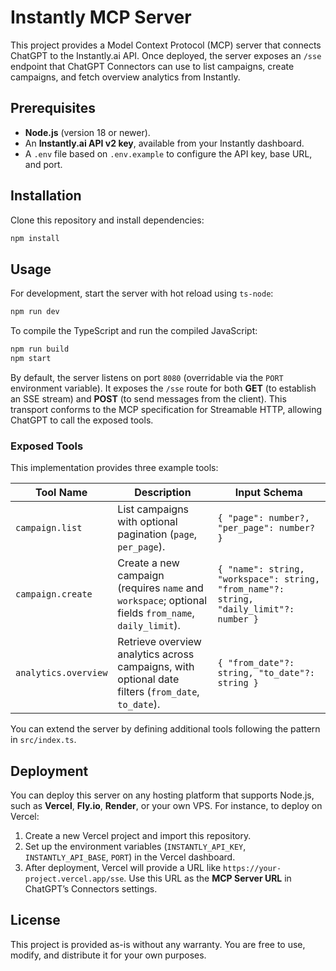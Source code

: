 # Instantly MCP Server

This project provides a Model Context Protocol (MCP) server that connects ChatGPT to the Instantly.ai API. Once deployed, the server exposes an `/sse` endpoint that ChatGPT Connectors can use to list campaigns, create campaigns, and fetch overview analytics from Instantly.

## Prerequisites

- **Node.js** (version 18 or newer).
- An **Instantly.ai API v2 key**, available from your Instantly dashboard.
- A `.env` file based on `.env.example` to configure the API key, base URL, and port.

## Installation

Clone this repository and install dependencies:

```bash
npm install
```

## Usage

For development, start the server with hot reload using `ts-node`:

```bash
npm run dev
```

To compile the TypeScript and run the compiled JavaScript:

```bash
npm run build
npm start
```

By default, the server listens on port `8080` (overridable via the `PORT` environment variable). It exposes the `/sse` route for both **GET** (to establish an SSE stream) and **POST** (to send messages from the client). This transport conforms to the MCP specification for Streamable HTTP, allowing ChatGPT to call the exposed tools.

### Exposed Tools

This implementation provides three example tools:

| Tool Name        | Description                                                                 | Input Schema                                    |
|------------------|-----------------------------------------------------------------------------|-------------------------------------------------|
| `campaign.list`  | List campaigns with optional pagination (`page`, `per_page`).               | `{ "page": number?, "per_page": number? }`    |
| `campaign.create`| Create a new campaign (requires `name` and `workspace`; optional fields `from_name`, `daily_limit`). | `{ "name": string, "workspace": string, "from_name"?: string, "daily_limit"?: number }` |
| `analytics.overview` | Retrieve overview analytics across campaigns, with optional date filters (`from_date`, `to_date`). | `{ "from_date"?: string, "to_date"?: string }` |

You can extend the server by defining additional tools following the pattern in `src/index.ts`.

## Deployment

You can deploy this server on any hosting platform that supports Node.js, such as **Vercel**, **Fly.io**, **Render**, or your own VPS. For instance, to deploy on Vercel:

1. Create a new Vercel project and import this repository.
2. Set up the environment variables (`INSTANTLY_API_KEY`, `INSTANTLY_API_BASE`, `PORT`) in the Vercel dashboard.
3. After deployment, Vercel will provide a URL like `https://your-project.vercel.app/sse`. Use this URL as the **MCP Server URL** in ChatGPT’s Connectors settings.

## License

This project is provided as-is without any warranty. You are free to use, modify, and distribute it for your own purposes.